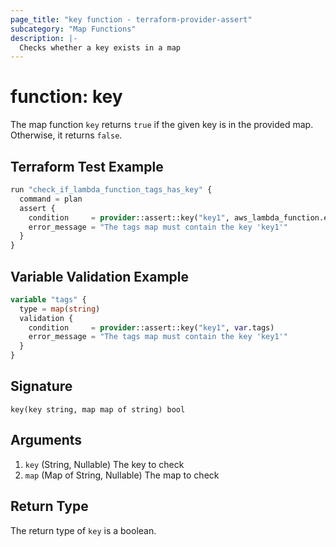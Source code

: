 ```yaml
---
page_title: "key function - terraform-provider-assert"
subcategory: "Map Functions"
description: |-
  Checks whether a key exists in a map
---
```


# function: key



The map function `key` returns `true` if the given key is in the provided map. Otherwise, it returns `false`.

## Terraform Test Example

```terraform
run "check_if_lambda_function_tags_has_key" {
  command = plan
  assert {
    condition     = provider::assert::key("key1", aws_lambda_function.example.tags)
    error_message = "The tags map must contain the key 'key1'"
  }
}
```

## Variable Validation Example

```terraform
variable "tags" {
  type = map(string)
  validation {
    condition     = provider::assert::key("key1", var.tags)
    error_message = "The tags map must contain the key 'key1'"
  }
}
```

## Signature

<!-- signature generated by tfplugindocs -->
```text
key(key string, map map of string) bool
```

## Arguments

<!-- arguments generated by tfplugindocs -->
1. `key` (String, Nullable) The key to check
1. `map` (Map of String, Nullable) The map to check


## Return Type

The return type of `key` is a boolean.
